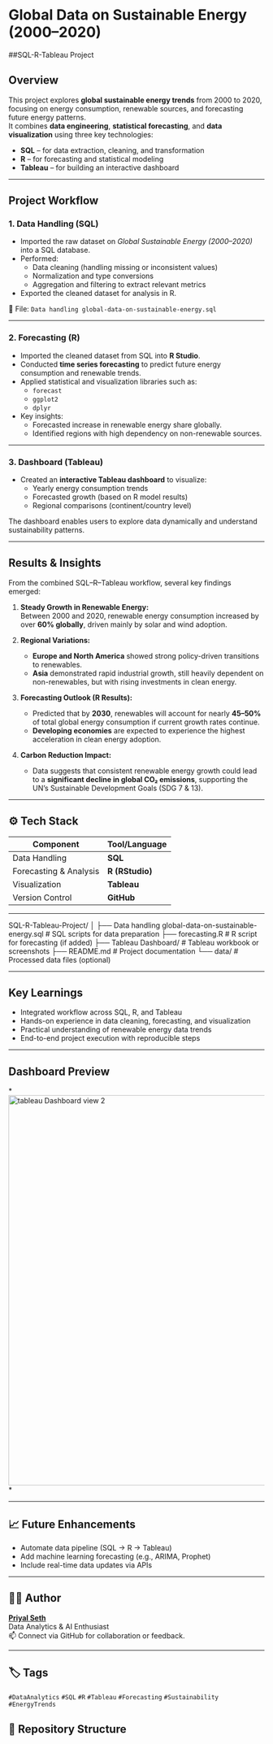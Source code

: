#  Global Data on Sustainable Energy (2000–2020)
##SQL-R-Tableau Project

##  Overview
This project explores **global sustainable energy trends** from 2000 to 2020, focusing on energy consumption, renewable sources, and forecasting future energy patterns.  
It combines **data engineering**, **statistical forecasting**, and **data visualization** using three key technologies:
- **SQL** – for data extraction, cleaning, and transformation  
- **R** – for forecasting and statistical modeling  
- **Tableau** – for building an interactive dashboard

---

##  Project Workflow

### 1.  Data Handling (SQL)
- Imported the raw dataset on *Global Sustainable Energy (2000–2020)* into a SQL database.
- Performed:
  - Data cleaning (handling missing or inconsistent values)
  - Normalization and type conversions
  - Aggregation and filtering to extract relevant metrics
- Exported the cleaned dataset for analysis in R.

📄 File: `Data handling global-data-on-sustainable-energy.sql`

---

### 2.  Forecasting (R)
- Imported the cleaned dataset from SQL into **R Studio**.
- Conducted **time series forecasting** to predict future energy consumption and renewable trends.
- Applied statistical and visualization libraries such as:
  - `forecast`
  - `ggplot2`
  - `dplyr`
- Key insights:
  - Forecasted increase in renewable energy share globally.
  - Identified regions with high dependency on non-renewable sources.

---

### 3.  Dashboard (Tableau)
- Created an **interactive Tableau dashboard** to visualize:
  - Yearly energy consumption trends
  - Forecasted growth (based on R model results)
  - Regional comparisons (continent/country level)

The dashboard enables users to explore data dynamically and understand sustainability patterns.

---

##  Results & Insights
From the combined SQL–R–Tableau workflow, several key findings emerged:

1. **Steady Growth in Renewable Energy:**  
   Between 2000 and 2020, renewable energy consumption increased by over **60% globally**, driven mainly by solar and wind adoption.

2. **Regional Variations:**  
   - **Europe and North America** showed strong policy-driven transitions to renewables.  
   - **Asia** demonstrated rapid industrial growth, still heavily dependent on non-renewables, but with rising investments in clean energy.

3. **Forecasting Outlook (R Results):**  
   - Predicted that by **2030**, renewables will account for nearly **45–50%** of total global energy consumption if current growth rates continue.  
   - **Developing economies** are expected to experience the highest acceleration in clean energy adoption.

4. **Carbon Reduction Impact:**  
   - Data suggests that consistent renewable energy growth could lead to a **significant decline in global CO₂ emissions**, supporting the UN’s Sustainable Development Goals (SDG 7 & 13).

---

## ⚙️ Tech Stack
| Component | Tool/Language |
|------------|----------------|
| Data Handling | **SQL** |
| Forecasting & Analysis | **R (RStudio)** |
| Visualization | **Tableau** |
| Version Control | **GitHub** |

---


SQL-R-Tableau-Project/
│
├── Data handling global-data-on-sustainable-energy.sql # SQL scripts for data preparation
├── forecasting.R # R script for forecasting (if added)
├── Tableau Dashboard/ # Tableau workbook or screenshots
├── README.md # Project documentation
└── data/ # Processed data files (optional)


---

##  Key Learnings
- Integrated workflow across SQL, R, and Tableau
- Hands-on experience in data cleaning, forecasting, and visualization
- Practical understanding of renewable energy data trends
- End-to-end project execution with reproducible steps

---

##  Dashboard Preview
*<img width="1366" height="768" alt="tableau Dashboard view 2" src="https://github.com/user-attachments/assets/faab123c-2217-4141-9b69-0630bbde283c" />
*

---

## 📈 Future Enhancements
- Automate data pipeline (SQL → R → Tableau)
- Add machine learning forecasting (e.g., ARIMA, Prophet)
- Include real-time data updates via APIs

---

## 🧑‍💻 Author
**[Priyal Seth](https://github.com/priyalseth)**  
Data Analytics & AI Enthusiast  
📫 Connect via GitHub for collaboration or feedback.

---

## 🏷️ Tags
`#DataAnalytics` `#SQL` `#R` `#Tableau` `#Forecasting` `#Sustainability` `#EnergyTrends`


## 📂 Repository Structure
